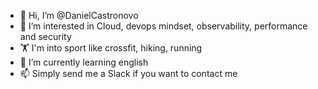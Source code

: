 - 👋 Hi, I’m @DanielCastronovo
- 👀 I’m interested in Cloud, devops mindset, observability, performance and security
- 🏋️ I'm into sport like crossfit, hiking, running
- 🌱 I’m currently learning english
- 📫 Simply send me a Slack if you want to contact me

<!---
DanielCastronovo/DanielCastronovo is a ✨ special ✨ repository because its `README.md` (this file) appears on your GitHub profile.
You can click the Preview link to take a look at your changes.
--->

